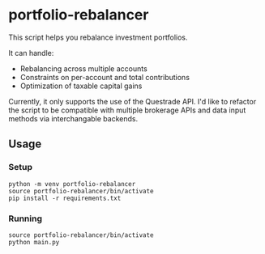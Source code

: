 # portfolio-rebalancer

This script helps you rebalance investment portfolios. 

It can handle:
- Rebalancing across multiple accounts
- Constraints on per-account and total contributions
- Optimization of taxable capital gains

Currently, it only supports the use of the Questrade API. I'd like to refactor the script to be compatible with multiple brokerage APIs and data input methods via interchangable backends.

## Usage

### Setup

```
python -m venv portfolio-rebalancer
source portfolio-rebalancer/bin/activate
pip install -r requirements.txt
```

### Running

```
source portfolio-rebalancer/bin/activate
python main.py
```

